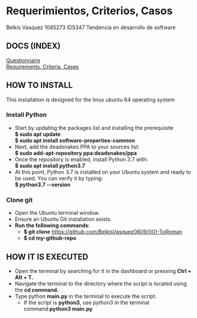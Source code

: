# Requerimientos, Criterios, Casos
Belkis Vasquez 1085273 IDS347 Tendencia en desarrollo de software

## DOCS (INDEX)
[Questionnaire](https://github.com/BelkisVasquez0609/001-ToRoman/blob/master/Docs/Questionnaire.md) \
[Requirements, Criteria, Cases](https://github.com/BelkisVasquez0609/001-ToRoman/blob/master/Docs/Requirements%2C%20Criteria%2C%20Cases.md)

## HOW TO INSTALL
This installation is designed for the linux ubuntu 64 operating system
### Install Python  
- Start by updating the packages list and installing the prerequisite \
**$ sudo apt update** \
**$ sudo apt install software-properties-common** 
- Next, add the deadsnakes PPA to your sources list: \
**$ sudo add-apt-repository ppa:deadsnakes/ppa**
- Once the repository is enabled, install Python 3.7 with: \
**$ sudo apt install python3.7**
- At this point, Python 3.7 is installed on your Ubuntu system and ready to be used. You can verify it by typing: \
**$ python3.7 --version**

### Clone git
- Open the Ubuntu terminal window.
- Ensure an Ubuntu Git installation exists.
- **Run the following commands**:
  - **$ git clone** https://github.com/BelkisVasquez0609/001-ToRoman
  - **$ cd my-github-repo**

## HOW IT IS EXECUTED
- Open the terminal by searching for it in the dashboard or pressing **Ctrl + Alt + T.**
- Navigate the terminal to the directory where the script is located using the **cd command.**
- Type python **main.py** in the terminal to execute the script.
  - If the script is **python3**, use python3 in the terminal command:**python3 main.py**
